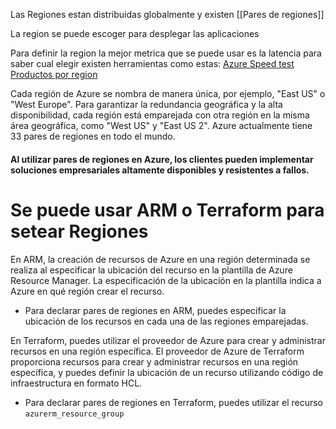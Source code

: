 Las Regiones estan distribuidas globalmente y existen [[Pares de regiones]]

La region se puede escoger para desplegar las aplicaciones

Para definir la region la mejor metrica que se puede usar es la latencia para saber cual elegir existen herramientas como estas:
[Azure Speed test](http://azurespeedtest.azurewebsites.net/)
[Productos por region](https://azure.microsoft.com/en-us/explore/global-infrastructure/products-by-region/?regions=us-east-2,us-east&products=all)

Cada región de Azure se nombra de manera única, por ejemplo, "East US" o "West Europe". Para garantizar la redundancia geográfica y la alta disponibilidad, cada región está emparejada con otra región en la misma área geográfica, como "West US" y "East US 2". Azure actualmente tiene 33 pares de regiones en todo el mundo.

#### Al utilizar pares de regiones en Azure, los clientes pueden implementar soluciones empresariales altamente disponibles y resistentes a fallos.

# Se puede usar ARM o Terraform para setear Regiones
En ARM, la creación de recursos de Azure en una región determinada se realiza al especificar la ubicación del recurso en la plantilla de Azure Resource Manager. La especificación de la ubicación en la plantilla indica a Azure en qué región crear el recurso.
- Para declarar pares de regiones en ARM, puedes especificar la ubicación de los recursos en cada una de las regiones emparejadas.

En Terraform, puedes utilizar el proveedor de Azure para crear y administrar recursos en una región específica. El proveedor de Azure de Terraform proporciona recursos para crear y administrar recursos en una región específica, y puedes definir la ubicación de un recurso utilizando código de infraestructura en formato HCL.
- Para declarar pares de regiones en Terraform, puedes utilizar el recurso `azurerm_resource_group`